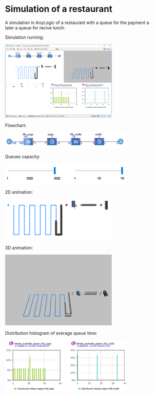 # Simulation of a restaurant

A simulation in AnyLogic of a restaurant with a queue for the payment a later a queue for recive lunch.

<p>Simulation running:</p>
<img src="images/r-running.png" width="350"/>
<br>

<p>Flowchart:</p>
<img src="images/r-flowchart.png" width="400"/>
<br>

<p>Queues capacity:</p>
<img src="images/r-queuesCapacity.png" width="400"/>
<br>

<p>2D animation:</p>
<img src="images/r-2dAnimation.png" width="350"/>
<br>

<p>3D animation:</p>
<img src="images/r-3dAnimation.png" width="350"/>
<br>

<p>Distribution histogram of average queue time:</p>
<img src="images/r-distributionHistogram.png" width="400"/>
<br>
